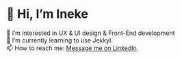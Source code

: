 # 👋 Hi, I’m Ineke
👀 I’m interested in UX & UI design & Front-End development   
🌱 I’m currently learning to use Jekkyl.  
📫 How to reach me: [Message me on LinkedIn](https://www.linkedin.com/in/inekebuist-designer/). 

<!---
buistineke/buistineke is a ✨ special ✨ repository because its `README.md` (this file) appears on your GitHub profile.
You can click the Preview link to take a look at your changes.
--->
